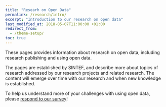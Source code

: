 ```yaml
---
title: "Researh on Open Data"
permalink: /research/intro/
excerpt: "Introduction to our research on open data"
last_modified_at: 2018-05-07T11:00:00 +01:00
redirect_from:
  - /theme-setup/
toc: true
---
```


These pages provides information about research on open data, including research publishing and using open data. 

The pages are established by SINTEF, and describe more about topics of research addressed by our research projects and related research. The content will emerge over time with our research and when new knowledge is established. 

To help us understand more of your challenges with using open data, please [respond to our survey](/news/survey)!

